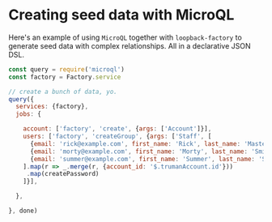 # Creating seed data with MicroQL

Here's an example of using `MicroQL` together with `loopback-factory` to generate seed data with complex relationships.  All in a declarative JSON DSL.

```js
const query = require('microql')
const factory = Factory.service

// create a bunch of data, yo.
query({
  services: {factory},
  jobs: {

    account: ['factory', 'create', {args: ['Account']}],
    users: ['factory', 'createGroup', {args: ['Staff', [
      {email: 'rick@example.com', first_name: 'Rick', last_name: 'Master of the Universe'},
      {email: 'morty@example.com', first_name: 'Morty', last_name: 'Smith'},
      {email: 'summer@example.com', first_name: 'Summer', last_name: 'Smith'},
    ].map(r => _.merge(r, {account_id: '$.trumanAccount.id'}))
     .map(createPassword)
    ]}],

  },

}, done)
```
